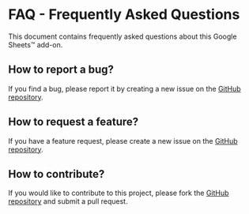 # FAQ - Frequently Asked Questions

This document contains frequently asked questions about this Google Sheets™ add-on.

## How to report a bug?

If you find a bug, please report it by creating a new issue on the [GitHub repository](https://github.com/ilanlal/ss-json-editor/issues).

## How to request a feature?

If you have a feature request, please create a new issue on the [GitHub repository](https://www.github.com/ilanlal/ss-json-editor/issues).

## How to contribute?

If you would like to contribute to this project, please fork the [GitHub repository](https://www.github.com/ilanlal/ss-json-editor) and submit a pull request.
